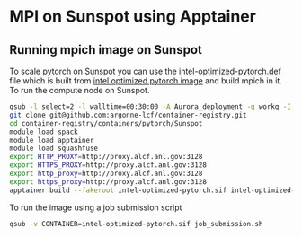 # MPI on Sunspot using Apptainer

## Running mpich image on Sunspot

To scale pytorch on Sunspot you can use the [intel-optimized-pytorch.def](intel-optimized-pytorch.def) file which is built from [intel optimized pytorch image](https://hub.docker.com/r/intel/intel-optimized-pytorch) and build mpich in it. To run the compute node on Sunspot.

```bash
qsub -l select=2 -l walltime=00:30:00 -A Aurora_deployment -q workq -I
git clone git@github.com:argonne-lcf/container-registry.git
cd container-registry/containers/pytorch/Sunspot
module load spack
module load apptainer
module load squashfuse
export HTTP_PROXY=http://proxy.alcf.anl.gov:3128
export HTTPS_PROXY=http://proxy.alcf.anl.gov:3128
export http_proxy=http://proxy.alcf.anl.gov:3128
export https_proxy=http://proxy.alcf.anl.gov:3128
apptainer build --fakeroot intel-optimized-pytorch.sif intel-optimized-pytorch.def
```

To run the image using a job submission script

```bash
qsub -v CONTAINER=intel-optimized-pytorch.sif job_submission.sh
```



